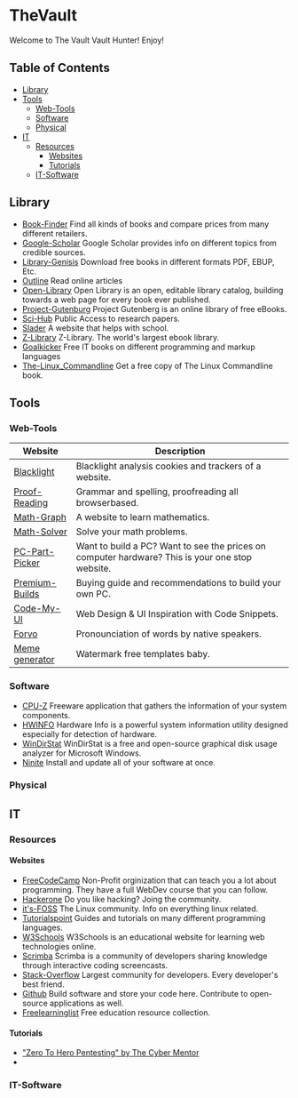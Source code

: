 # TheVault

Welcome to The Vault Vault Hunter! Enjoy!

## Table of Contents
  - [Library](#library)
  - [Tools](#tools)
    - [Web-Tools](#web-tools)
    - [Software](#software)
    - [Physical](#physical)
  - [IT](#it)
    - [Resources](#resources)
      - [Websites](#websites)
      - [Tutorials](#tutorials)
    - [IT-Software](#it-software)
  


## Library
  - [Book-Finder](https://www.bookfinder.com/) Find all kinds of books and compare prices from many different retailers.
  - [Google-Scholar](https://scholar.google.com/) Google Scholar provides info on different topics from credible sources.
  - [Library-Genisis](http://libgen.rs/) Download free books in different formats PDF, EBUP, Etc.
  - [Outline](https://outline.com/) Read online articles
  - [Open-Library](https://openlibrary.org/) Open Library is an open, editable library catalog, building towards a web page for every book ever published.
  - [Project-Gutenburg](http://www.gutenberg.org/wiki/Main_Page) Project Gutenberg is an online library of free eBooks.
  - [Sci-Hub](https://sci-hub.tw/) Public Access to research papers.
  - [Slader](https://www.slader.com/) A website that helps with school.
  - [Z-Library](https://z-lib.org/) Z-Library. The world's largest ebook library.
  - [Goalkicker](https://goalkicker.com/) Free IT books on different programming and markup languages
  - [The-Linux_Commandline](http://linuxcommand.org/) Get a free copy of The Linux Commandline book.
  

## Tools

### Web-Tools
|Website                                   |Description                               |
|------------------------------------------|------------------------------------------|
|[Blacklight](https://themarkup.org/blacklight/)| Blacklight analysis cookies and trackers of a website.|
|[Proof-Reading](https://www.paperrater.com/)| Grammar and spelling, proofreading all browserbased.|
|[Math-Graph](https://www.desmos.com/)| A website to learn mathematics.|
|[Math-Solver](https://www.mathway.com/Algebra)| Solve your math problems.|
|[PC-Part-Picker](https://pcpartpicker.com/)| Want to build a PC? Want to see the prices on computer hardware? This is your one stop website.|
|[Premium-Builds](https://premiumbuilds.com/)| Buying guide and recommendations to build your own PC.|
|[Code-My-UI](https://codemyui.com/)| Web Design & UI Inspiration with Code Snippets.|
|[Forvo](https://forvo.com/)| Pronounciation of words by native speakers.|
|[Meme generator](https://www.drmemes.com/)| Watermark free templates baby.|

  
### Software
  - [CPU-Z](https://www.cpuid.com/softwares/cpu-z.html) Freeware application that gathers the information of your system components.
  - [HWINFO](https://www.hwinfo.com/) Hardware Info is a powerful system information utility designed especially for detection of hardware.
  - [WinDirStat](https://windirstat.net) WinDirStat is a free and open-source graphical disk usage analyzer for Microsoft Windows.
  - [Ninite](https://ninite.com/) Install and update all of your software at once.
  
### Physical

## IT

### Resources
#### Websites
  - [FreeCodeCamp](https://www.freecodecamp.org) Non-Profit orginization that can teach you a lot about programming. They have a full WebDev course that you can follow.
  - [Hackerone](https://www.hackerone.com/) Do you like hacking? Joing the community.
  - [it's-FOSS](https://itsfoss.com/) The Linux community. Info on everything linux related.
  - [Tutorialspoint](https://www.tutorialspoint.com/) Guides and tutorials on many different programming languages.
  - [W3Schools](https://www.w3schools.com/) W3Schools is an educational website for learning web technologies online.
  - [Scrimba](https://scrimba.com/) Scrimba is a community of developers sharing knowledge through interactive coding screencasts.
  - [Stack-Overflow](https://stackoverflow.com/) Largest community for developers. Every developer's best friend.
  - [Github](https://github.com/) Build software and store your code here. Contribute to open-source applications as well.
  - [Freelearninglist](https://freelearninglist.org/) Free education resource collection.
  
#### Tutorials
  - ["Zero To Hero Pentesting" by The Cyber Mentor](https://www.youtube.com/watch?v=qlK174d_uu8&list=PLLKT__MCUeiwBa7d7F_vN1GUwz_2TmVQj)
  - 

### IT-Software



